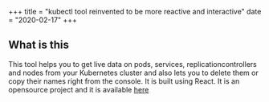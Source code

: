 +++
title = "kubectl tool reinvented to be more reactive and interactive"
date = "2020-02-17"
+++

## What is this

This tool helps you to get live data on pods, services, replicationcontrollers and nodes from your Kubernetes cluster and also lets you to delete them or copy their names right from the console. It is built using React. It is an opensource project and it is available [here]( https://github.com/ameerthehacker/kubelive)
